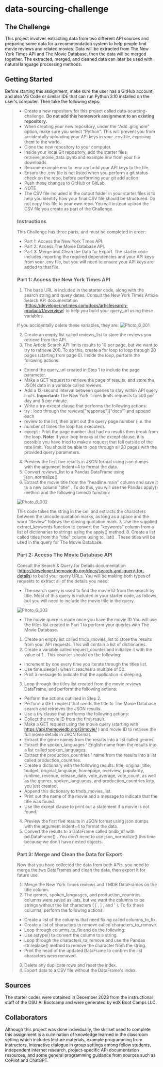 # data-sourcing-challenge
## The Challenge
This project involves extracting data from two different API sources and
preparing some data for a recommendation system to help people find movie
reviews and related movies. Data will be extracted from The New York Times API
and The Movie Database, then the data will be merged together. The extracted,
merged, and cleaned data can later be used with natural language processing
methods.
## Getting Started
Before starting this assignment, make sure the user has a GitHub account, and 
also VS Code or similar IDE that can run Python 3.10 installed on the user's
computer. Then take the following steps:
>*  Create a new repository for this project called data-sourcing-challenge.
>   **Do not add this homework assignment to an existing repository.**
>*  When creating your new repository, under the "Add .gitignore" option, make
>   sure you select "Python". This will prevent you from accidentally uploading
>   your API keys in your .env file, exposing them to the world.
>*  Clone the new repository to your computer.
>*  Inside your local Git repository, add the starter files
>   retrieve_movie_data.ipynb and example.env from your file downloads.
>*  Rename example.env to .env and add your API keys to the file.
>*  Ensure the .env file is not listed when you perform a git status check on
>   the repo, before performing your git add action.
>*  Push these changes to GitHub or GitLab.
>*  NOTE
>*  The CSV file included in the output folder in your starter files is to help
>   you identify how your final CSV file should be structured. Do not copy this
>   file to your own repo. You will instead upload the CSV file you create as
>   part of the Challenge.
>### Instructions
>This Challenge has three parts, and must be completed in order:
>*  Part 1: Access the New York Times API.
>*  Part 2: Access The Movie Database API.
>*  Part 3: Merge and Clean the Data for Export.
>The starter code includes importing the required dependencies and your API keys
from your .env file, but you will need to ensure your API keys are added to that
file.
>### Part 1: Access the New York Times API
>1. The base URL is included in the starter code, along with the search string
>and query dates. Consult the New York Times Article Search API documentation
>(https://developer.nytimes.com/docs/articlesearch-product/1/overview) to help
>you build your query_url using these variables.
>
>If you accidentally delete these variables, they are:
>![Photo_6_001](https://github.com/RAC-Git-Hub/data-sourcing-challenge/blob/main/Photo_6_001.png)
>
>2. Create an empty list called reviews_list to store the reviews you retrieve
>   from the API.
>3. The Article Search API limits results to 10 per page, but we want to try to
>   retrieve 200. To do this, create a for loop to loop through 20 pages
>   (starting from page 0). Inside the loop, perform the following actions:
>*  Extend the query_url created in Step 1 to include the page parameter.
>*  Make a GET request to retrieve the page of results, and store the JSON data
>   in a variable called reviews.
>*  Add a 12-second interval between queries to stay within API query limits.
>   **Important:** The New York Times limits requests to 500 per day and 5 per
>   minute.
>*  Write a try-except clause that performs the following actions:
>   *   try : loop through the reviews["response"]["docs"] and append each
>   *   review to the list, then print out the query page number (i.e. the
>   *   number of times the loop has executed).
>*  except : Print the page number that had no results then break from the loop.
>   **Note:** If your loop breaks at the except clause, it is possible you have
>   tried to make a request that fell outside of the rate limit. You should be
>   able to loop through all 20 pages with the provided query parameters.
>4. Preview the first five results in JSON format using json.dumps with the
>   argument indent=4 to format the data.
>5. Convert reviews_list to a Pandas DataFrame using json_normalize()
>6. Extract the movie title from the "headline.main" column and save it to a new
>   column "title" . To do this, you will use the Pandas apply() method and the
>   following lambda function:
>
>![Photo_6_002](https://github.com/RAC-Git-Hub/data-sourcing-challenge/blob/main/Photo_6_002.png)
>
>This code takes the string in the cell and extracts the characters between the
>unicode quotation marks, as long as a space and the word "Review" follows the
>closing quotation mark.
>7. Use the supplied extract_keywords function to convert the "keywords" column
>   from a list of dictionaries to strings using the apply() method.
>8. Create a list called titles from the "title" column using to_list() . These
>   titles will be used in the query for The Movie Database.
>### Part 2: Access The Movie Database API
>Consult the Search & Query for Details documentation
>(https://developer.themoviedb.org/docs/search-and-query-for-details) to build
>your query URLs. You will be making both types of requests to extract all of
>the details you need:
>*  The search query is used to find the movie ID from the search by title. Most
>   of this query is included in your starter code, as follows, but you will
>   need to include the movie title in the query.
>
>![Photo_6_003](https://github.com/RAC-Git-Hub/data-sourcing-challenge/blob/main/Photo_6_003.png)
>
>*  The movie query is made once you have the movie ID
>You will use the titles list created in Part 1 to perform your queries with The
>Movie Database.
>1. Create an empty list called tmdb_movies_list to store the results from your
>API requests. This will contain a list of dictionaries.
>2. Create a variable called request_counter and initialize it with the value of
>1 . This counter should do the following:
>*  Increment by one every time you iterate through the titles list.
>*  Use time.sleep(1) when it reaches a multiple of 50.
>*  Print a message to indicate that the application is sleeping.
>3. Loop through the titles list created from the movie reviews DataFrame, and
>perform the following actions:
>*  Perform the actions outlined in Step 2.
>*  Perform a GET request that sends the title to The Movie Database search and
>   retrieves the JSON results.
>*  Use a try clause that performs the following actions:
>   *   Collect the movie ID from the first result.
>   *   Make a GET request using the movie query (starting with
>       https://api.themoviedb.org/3/movie/ ) and movie ID to retrieve the full
>       movie details in JSON format.
>   *   Extract the genre names from the results into a list called genres.
>   *   Extract the spoken_languages ' English name from the results into a list
>       called spoken_languages.
>   *   Extract the production_countries ' name from the results into a list
>       called production_countries.
>   *   Create a dictionary with the following results: title, original_title,
>       budget, original_language, homepage, overview, popularity, runtime,
>       revenue, release_date, vote_average, vote_count, as well as the genres,
>       spoken_languages, and production_countries lists you just created.
>   *   Append this dictionary to tmdb_movies_list.
>   *   Print out the name of the movie and a message to indicate that the title
>       was found.
>*  Use the except clause to print out a statement if a movie is not found.
>4. Preview the first five results in JSON format using json.dumps with the
>argument indent=4 to format the data.
>5. Convert the results to a DataFrame called tmdb_df with pd.DataFrame() . You
>don't need to use json_normalize() this time because we don't have nested
>objects.
>### Part 3: Merge and Clean the Data for Export
>Now that you have collected the data from both APIs, you need to merge the two
>DataFrames and clean the data, then export it for future use.
>1. Merge the New York Times reviews and TMDB DataFrames on the title column.
>2. The genres, spoken_languages, and production_countries columns were saved as
>lists, but we want the columns to be strings without the list characters ( [ ,
>] , and ' ). To fix these columns, perform the following actions:
>*  Create a list of the columns that need fixing called columns_to_fix.
>*  Create a list of characters to remove called characters_to_remove.
>*  Loop through columns_to_fix and do the following:
>   *   Use astype() to convert the column to a string.
>   *   Loop through the characters_to_remove and use the Pandas str.replace()
        method to remove the character from the string.
>*  Print the head of the updated DataFrame to confirm the list characters were
>removed.
>3. Delete any duplicate rows and reset the index.
>4. Export data to a CSV file without the DataFrame's index.
>
## Sources
The starter codes were obtained in December 2023 from the instructional staff of
the OSU AI Bootcamp and were generated by edX Boot Camps LLC.
## Collaborators
Although this project was done individually, the skillset used to complete this 
assignment is a culmination of knowledge learned in the classroom setting which
includes lecture materials, example programming from instructors, interactive
dialogue in group settings among fellow students, independent internet research,
project-specific API documentation resources, and some general programming
guidance from sources such as CoPilot and ChatGPT. 